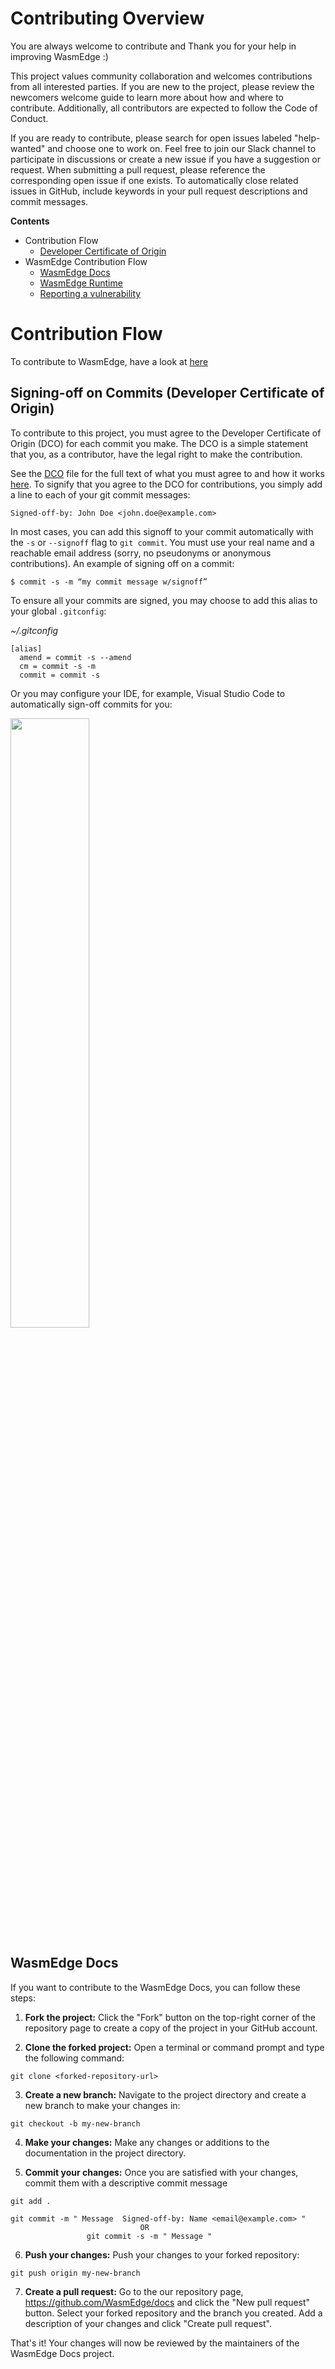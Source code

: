 # Contributing Overview

You are always welcome to contribute and Thank you for your help in improving WasmEdge :)

This project values community collaboration and welcomes contributions from all interested parties. If you are new to the project, please review the newcomers welcome guide to learn more about how and where to contribute. Additionally, all contributors are expected to follow the Code of Conduct.

If you are ready to contribute, please search for open issues labeled "help-wanted" and choose one to work on. Feel free to join our Slack channel to participate in discussions or create a new issue if you have a suggestion or request. When submitting a pull request, please reference the corresponding open issue if one exists. To automatically close related issues in GitHub, include keywords in your pull request descriptions and commit messages.

**Contents**

- <a name="contributing-flow">Contribution Flow</a>
  - <a href="#commit-signoff">Developer Certificate of Origin</a>
- WasmEdge Contribution Flow
  - <a href="#contributing-docs">WasmEdge Docs</a> 
  - <a href="https://wasmedge.org/book/en/contribute/contribute.html">WasmEdge Runtime</a>
  - <a href="https://github.com/WasmEdge/WasmEdge/blob/master/SECURITY.md">Reporting a vulnerability</a>

# <a name="contributing-flow">Contribution Flow</a>

To contribute to WasmEdge, have a look at [here](https://wasmedge.org/docs/contribute/overview)

## <a name="commit-signoff">Signing-off on Commits (Developer Certificate of Origin)</a>

To contribute to this project, you must agree to the Developer Certificate of
Origin (DCO) for each commit you make. The DCO is a simple statement that you,
as a contributor, have the legal right to make the contribution.

See the [DCO](https://developercertificate.org) file for the full text of what you must agree to
and how it works [here](https://github.com/probot/dco#how-it-works).
To signify that you agree to the DCO for contributions, you simply add a line to each of your
git commit messages:

```
Signed-off-by: John Doe <john.doe@example.com>
```

In most cases, you can add this signoff to your commit automatically with the
`-s` or `--signoff` flag to `git commit`. You must use your real name and a reachable email
address (sorry, no pseudonyms or anonymous contributions). An example of signing off on a commit:

```
$ commit -s -m “my commit message w/signoff”
```

To ensure all your commits are signed, you may choose to add this alias to your global `.gitconfig`:

_~/.gitconfig_

```
[alias]
  amend = commit -s --amend
  cm = commit -s -m
  commit = commit -s
```

Or you may configure your IDE, for example, Visual Studio Code to automatically sign-off commits for you:

<a href="https://user-images.githubusercontent.com/7570704/64490167-98906400-d25a-11e9-8b8a-5f465b854d49.png" ><img src="https://user-images.githubusercontent.com/7570704/64490167-98906400-d25a-11e9-8b8a-5f465b854d49.png" width="50%"><a>

## <a name="contributing-docs">WasmEdge Docs</a> 

If you want to contribute to the WasmEdge Docs, you can follow these steps:

1. **Fork the project:** Click the "Fork" button on the top-right corner of the repository page to create a copy of the project in your GitHub account.

2. **Clone the forked project:** Open a terminal or command prompt and type the following command:

```
git clone <forked-repository-url>
```

3. **Create a new branch:** Navigate to the project directory and create a new branch to make your changes in:

```
git checkout -b my-new-branch
```

4. **Make your changes:** Make any changes or additions to the documentation in the project directory.

5. **Commit your changes:** Once you are satisfied with your changes, commit them with a descriptive commit message

```
git add .
```

```
git commit -m " Message  Signed-off-by: Name <email@example.com> "
                             OR
                 git commit -s -m " Message "
```

6. **Push your changes:** Push your changes to your forked repository:

```
git push origin my-new-branch
```

7. **Create a pull request:** Go to the our repository page, https://github.com/WasmEdge/docs and click the "New pull request" button. Select your forked repository and the branch you created. Add a description of your changes and click "Create pull request".

That's it! Your changes will now be reviewed by the maintainers of the WasmEdge Docs project.
